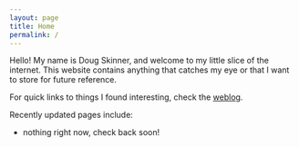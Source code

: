 ```yaml
---
layout: page
title: Home
permalink: /
---
```


Hello! My name is Doug Skinner, and welcome to my little slice of the internet. This website contains anything that catches my eye or that I want to store for future reference.

For quick links to things I found interesting, check the [weblog](/weblog.html).

Recently updated pages include:

- nothing right now, check back soon!

